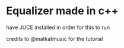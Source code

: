 # Equalizer made in c++
have JUCE installed in order for this to run




credits to @matkatmusic for the tutorial
